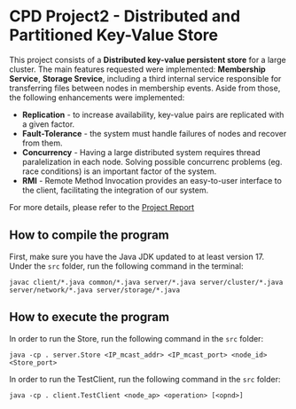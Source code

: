 # CPD Project2 - Distributed and Partitioned Key-Value Store

This project consists of a **Distributed key-value persistent store** for a large cluster. The main features requested were implemented: **Membership Service**, **Storage Srevice**, including a third internal service responsible for transferring files between nodes in membership events. Aside from those, the following enhancements were implemented:
- **Replication** - to increase availability, key-value pairs are replicated with a given factor.
- **Fault-Tolerance** - the system must handle failures of nodes and recover from them.
- **Concurrency** - Having a large distributed system requires thread paralelization in each node. Solving possible concurrenc problems (eg. race conditions) is an important factor of the system.
- **RMI** - Remote Method Invocation provides an easy-to-user interface to the client, facilitating the integration of our system.

For more details, please refer to the [Project Report](./doc/report.pdf)

## How to compile the program
First, make sure you have the Java JDK updated to at least version 17.
Under the `src` folder, run the following command in the terminal:
```
javac client/*.java common/*.java server/*.java server/cluster/*.java server/network/*.java server/storage/*.java
```

## How to execute the program

In order to run the Store, run the following command in the `src` folder:
```
java -cp . server.Store <IP_mcast_addr> <IP_mcast_port> <node_id> <Store_port>
```

In order to run the TestClient, run the following command in the `src` folder:
```
java -cp . client.TestClient <node_ap> <operation> [<opnd>]
```
